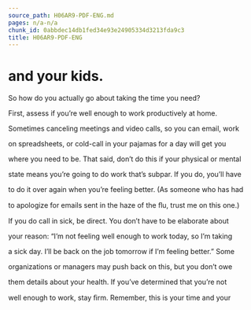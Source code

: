 ```yaml
---
source_path: H06AR9-PDF-ENG.md
pages: n/a-n/a
chunk_id: 0abbdec14db1fed34e93e24905334d3213fda9c3
title: H06AR9-PDF-ENG
---
```

# and your kids.

So how do you actually go about taking the time you need?

First, assess if you’re well enough to work productively at home.

Sometimes canceling meetings and video calls, so you can email, work

on spreadsheets, or cold-call in your pajamas for a day will get you

where you need to be. That said, don’t do this if your physical or mental

state means you’re going to do work that’s subpar. If you do, you’ll have

to do it over again when you’re feeling better. (As someone who has had

to apologize for emails sent in the haze of the ﬂu, trust me on this one.)

If you do call in sick, be direct. You don’t have to be elaborate about

your reason: “I’m not feeling well enough to work today, so I’m taking

a sick day. I’ll be back on the job tomorrow if I’m feeling better.” Some

organizations or managers may push back on this, but you don’t owe

them details about your health. If you’ve determined that you’re not

well enough to work, stay ﬁrm. Remember, this is your time and your
